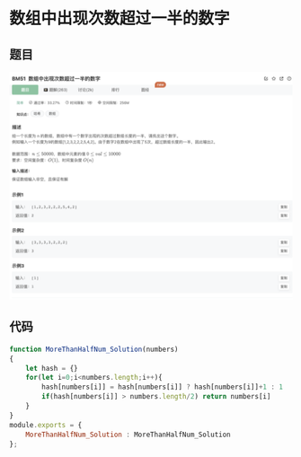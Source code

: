 # 数组中出现次数超过一半的数字

## 题目

![image-20230101181214575](image/image-20230101181214575.png)





## 代码

```jsx
function MoreThanHalfNum_Solution(numbers)
{
    let hash = {}
    for(let i=0;i<numbers.length;i++){
        hash[numbers[i]] = hash[numbers[i]] ? hash[numbers[i]]+1 : 1
        if(hash[numbers[i]] > numbers.length/2) return numbers[i]
    }
}
module.exports = {
    MoreThanHalfNum_Solution : MoreThanHalfNum_Solution
};
```